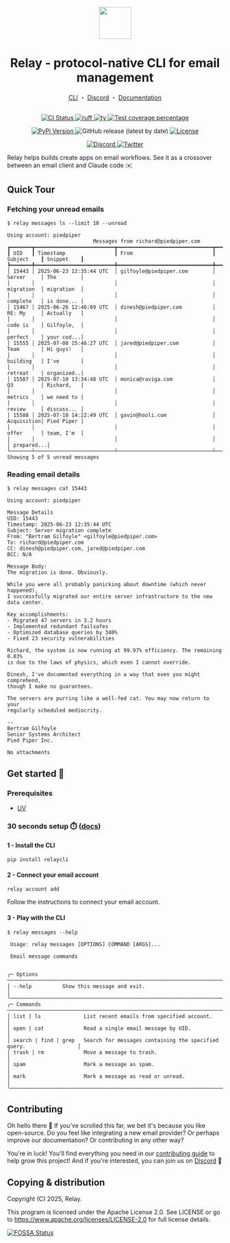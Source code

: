 <p align="center">
  <a href="https://relaycli.com"><img src="https://zugjkckdxhiamdlkxfmv.supabase.co/storage/v1/object/public/assets//logo_light.svg" width="75" height="75"></a>
</p>
<h1 align="center">
 Relay - protocol-native CLI for email management
</h1>
<p align="center">
  <a href="https://github.com/relaycli/relay">CLI</a> ・
  <a href="https://discord.gg/T4zbT7RcVy">Discord</a> ・
  <a href="https://docs.relaycli.com">Documentation</a>
</p>
<h2 align="center"></h2>

<p align="center">
  <a href="https://github.com/relaycli/relay/actions?query=workflow%3Acore">
    <img alt="CI Status" src="https://img.shields.io/github/actions/workflow/status/relaycli/relay/core.yml?branch=main&label=CI&logo=github&style=flat-square">
  </a>
  <a href="https://github.com/astral-sh/ruff">
    <img src="https://img.shields.io/badge/Linter-Ruff-FCC21B?style=flat-square&logo=ruff&logoColor=white" alt="ruff">
  </a>
  <a href="https://github.com/astral-sh/ty">
    <img src="https://img.shields.io/badge/Typecheck-Ty-261230?style=flat-square&logo=astral&logoColor=white" alt="ty">
  </a>
  <a href="https://codecov.io/gh/relaycli/relay">
    <img src="https://img.shields.io/codecov/c/github/relaycli/relay.svg?logo=codecov&style=flat-square&token=48QKJKDCYP" alt="Test coverage percentage">
  </a>
</p>
<p align="center">
  <a href="https://pypi.org/project/relaycli/">
    <img src="https://img.shields.io/pypi/v/relaycli.svg?logo=PyPI&logoColor=fff&style=flat-square&label=PyPI" alt="PyPi Version">
  </a>
  <img alt="GitHub release (latest by date)" src="https://img.shields.io/github/v/release/relaycli/relay?label=Release&logo=github">
  <a href="https://github.com/relaycli/relay/blob/main/LICENSE">
    <img src="https://img.shields.io/github/license/relaycli/relay.svg?label=License&logoColor=fff&style=flat-square" alt="License">
  </a>
</p>
<p align="center">
  <a href="https://discord.gg/T4zbT7RcVy">
    <img src="https://img.shields.io/badge/Discord-Community-5865F2?style=flat-square&logo=discord&logoColor=white" alt="Discord">
  </a>
  <a href="https://twitter.com/relaycli">
    <img src="https://img.shields.io/badge/Twitter-@relaycli-1D9BF0?style=flat-square&logo=twitter&logoColor=white" alt="Twitter">
  </a>
</p>

Relay helps builds create apps on email workflows. See it as a crossover between an email client and Claude code ✉️


## Quick Tour

### Fetching your unread emails

```shell
$ relay messages ls --limit 10 --unread

Using account: piedpiper
                            Messages from richard@piedpiper.com
┏━━━━━━━┳━━━━━━━━━━━━━━━━━━━━━━━━━━┳━━━━━━━━━━━━━━━━━━━━━━━━━━━━━━━┳━━━━━━━━━━━━┳━━━━━━━━━━━━┓
┃ UID   ┃ Timestamp                ┃ From                          ┃ Subject    ┃ Snippet    ┃
┡━━━━━━━╇━━━━━━━━━━━━━━━━━━━━━━━━━━╇━━━━━━━━━━━━━━━━━━━━━━━━━━━━━━━╇━━━━━━━━━━━━╇━━━━━━━━━━━━┩
│ 15443 │ 2025-06-23 12:35:44 UTC  │ gilfoyle@piedpiper.com        │ Server     │ The        │
│       │                          │                               │ migration  │ migration  │
│       │                          │                               │ complete   │ is done... │
│ 15467 │ 2025-06-26 12:46:09 UTC  │ dinesh@piedpiper.com          │ RE: My     │ Actually   │
│       │                          │                               │ code is    │ Gilfoyle,  │
│       │                          │                               │ perfect    │ your cod...│
│ 15555 │ 2025-07-08 15:46:27 UTC  │ jared@piedpiper.com           │ Team       │ Hi guys!   │
│       │                          │                               │ building   │ I've       │
│       │                          │                               │ retreat    │ organized..│
│ 15587 │ 2025-07-10 13:34:48 UTC  │ monica@raviga.com             │ Q3         │ Richard,   │
│       │                          │                               │ metrics    │ we need to │
│       │                          │                               │ review     │ discuss... │
│ 15588 │ 2025-07-10 14:22:49 UTC  │ gavin@hooli.com               │ Acquisition│ Pied Piper │
│       │                          │                               │ offer      │ team, I'm  │
│       │                          │                               │            │ prepared...│
└───────┴──────────────────────────┴───────────────────────────────┴────────────┴────────────┘
Showing 5 of 5 unread messages
```

### Reading email details

```shell
$ relay messages cat 15443

Using account: piedpiper

Message Details
UID: 15443
Timestamp: 2025-06-23 12:35:44 UTC
Subject: Server migration complete
From: "Bertram Gilfoyle" <gilfoyle@piedpiper.com>
To: richard@piedpiper.com
CC: dinesh@piedpiper.com, jared@piedpiper.com
BCC: N/A

Message Body:
The migration is done. Obviously.

While you were all probably panicking about downtime (which never happened), 
I successfully migrated our entire server infrastructure to the new data center.

Key accomplishments:
- Migrated 47 servers in 3.2 hours
- Implemented redundant failsafes
- Optimized database queries by 340%
- Fixed 23 security vulnerabilities

Richard, the system is now running at 99.97% efficiency. The remaining 0.03% 
is due to the laws of physics, which even I cannot override.

Dinesh, I've documented everything in a way that even you might comprehend, 
though I make no guarantees.

The servers are purring like a well-fed cat. You may now return to your 
regularly scheduled mediocrity.

--
Bertram Gilfoyle
Senior Systems Architect
Pied Piper Inc.

No attachments
```


## Get started 🚀

### Prerequisites

- [UV](https://docs.astral.sh/uv/getting-started/installation/)

### 30 seconds setup ⏱️ ([docs](https://docs.relaycli.com/documentation/getting-started/quickstart))

#### 1 - Install the CLI
```shell
pip install relaycli
```
#### 2 - Connect your email account
```shell
relay account add
```
Follow the instructions to connect your email account.

#### 3 - Play with the CLI

```shell
$ relay messages --help

 Usage: relay messages [OPTIONS] COMMAND [ARGS]...

 Email message commands


╭─ Options ──────────────────────────────────────────────────────────────────────────────────╮
│ --help          Show this message and exit.                                                │
╰────────────────────────────────────────────────────────────────────────────────────────────╯
╭─ Commands ─────────────────────────────────────────────────────────────────────────────────╮
│ list | ls              List recent emails from specified account.                          │
│ open | cat             Read a single email message by UID.                                 │
│ search | find | grep   Search for messages containing the specified query.                 │
│ trash | rm             Move a message to trash.                                            │
│ spam                   Mark a message as spam.                                             │
│ mark                   Mark a message as read or unread.                                   │
╰────────────────────────────────────────────────────────────────────────────────────────────╯
```

## Contributing

Oh hello there 👋 If you've scrolled this far, we bet it's because you like open-source. Do you feel like integrating a new email provider? Or perhaps improve our documentation? Or contributing in any other way?

You're in luck! You'll find everything you need in our [contributing guide](CONTRIBUTING.md) to help grow this project! And if you're interested, you can join us on [Discord](https://discord.gg/T4zbT7RcVy) 🤗


## Copying & distribution

Copyright (C) 2025, Relay.

This program is licensed under the Apache License 2.0.
See LICENSE or go to <https://www.apache.org/licenses/LICENSE-2.0> for full license details.

[![FOSSA Status](https://app.fossa.com/api/projects/git%2Bgithub.com%2Frelaycli%2Frelay.svg?type=large&issueType=license)](https://app.fossa.com/projects/git%2Bgithub.com%2Frelaycli%2Frelay?ref=badge_large&issueType=license)
